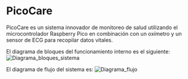 # PicoCare
PicoCare es un sistema innovador de monitoreo de salud utilizando el microcontrolador Raspberry Pico en combinación con un oxímetro y un sensor de ECG para recopilar datos vitales.

El diagrama de bloques del funcionamiento interno es el siguiente:
![Diagrama_bloques_sistema](https://github.com/JMCJ13/PicoCare/assets/163078070/40c51eb7-b8e0-43a5-b4ad-13d6c9b23ad6)

El diagrama de flujo del sistema es:
![Diagrama_flujo](https://github.com/JMCJ13/PicoCare/assets/163078070/867e0219-4a20-4366-bef3-b86561adde09)

